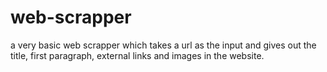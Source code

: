 # web-scrapper <br>
a very basic web scrapper which takes a url as the input and gives out the title, first paragraph, external links and images in the website.
